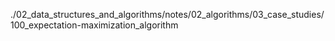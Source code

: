 ./02_data_structures_and_algorithms/notes/02_algorithms/03_case_studies/100_expectation-maximization_algorithm

